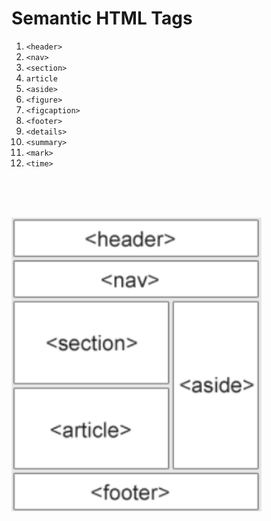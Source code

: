 # Semantic HTML Tags
1. `<header>`
1. `<nav>`
1. `<section>`
1. `article`
1. `<aside>`
1. `<figure>`
1. `<figcaption>`
1. `<footer>`
1. `<details>`
1. `<summary>`
1. `<mark>`
1. `<time>`


<br><br><br>

<img src="semanticImage.png" width="400">
